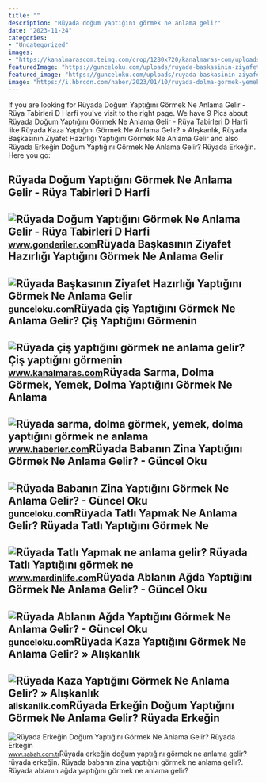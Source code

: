 ```yaml
---
title: ""
description: "Rüyada doğum yaptığını görmek ne anlama gelir"
date: "2023-11-24"
categories:
- "Uncategorized"
images:
- "https://kanalmarascom.teimg.com/crop/1280x720/kanalmaras-com/uploads/2022/01/ruyada-cis-yaptigini-gormek-ne-anlama-gelir-cis-yaptigini-gormenin-islami-ruya-tabiri.jpg"
featuredImage: "https://gunceloku.com/uploads/ruyada-baskasinin-ziyafet-hazirligi-yaptigini-gormek-ne-anlama-gelir-6297424360087.jpg"
featured_image: "https://gunceloku.com/uploads/ruyada-baskasinin-ziyafet-hazirligi-yaptigini-gormek-ne-anlama-gelir-6297424360087.jpg"
image: "https://i.hbrcdn.com/haber/2023/01/10/ruyada-dolma-gormek-yemek-dolma-yaptigini-15549768_3999_amp.jpg"
---
```


If you are looking for Rüyada Doğum Yaptığını Görmek Ne Anlama Gelir - Rüya Tabirleri D Harfi you've visit to the right page. We have 9 Pics about Rüyada Doğum Yaptığını Görmek Ne Anlama Gelir - Rüya Tabirleri D Harfi like Rüyada Kaza Yaptığını Görmek Ne Anlama Gelir? » Alışkanlık, Rüyada Başkasının Ziyafet Hazırlığı Yaptığını Görmek Ne Anlama Gelir and also Rüyada Erkeğin Doğum Yaptığını Görmek Ne Anlama Gelir? Rüyada Erkeğin. Here you go:

Rüyada Doğum Yaptığını Görmek Ne Anlama Gelir - Rüya Tabirleri D Harfi
----------------------------------------------------------------------

 ![Rüyada Doğum Yaptığını Görmek Ne Anlama Gelir - Rüya Tabirleri D Harfi](https://www.gonderiler.com/uploads/ruyada-dogum-yaptigini-gormek-ne-anlama-gelir.jpg) <small>www.gonderiler.com</small>Rüyada Başkasının Ziyafet Hazırlığı Yaptığını Görmek Ne Anlama Gelir
--------------------------------------------------------------------

 ![Rüyada Başkasının Ziyafet Hazırlığı Yaptığını Görmek Ne Anlama Gelir](https://gunceloku.com/uploads/ruyada-baskasinin-ziyafet-hazirligi-yaptigini-gormek-ne-anlama-gelir-6297424360087.jpg) <small>gunceloku.com</small>Rüyada çiş Yaptığını Görmek Ne Anlama Gelir? Çiş Yaptığını Görmenin
-------------------------------------------------------------------

 ![Rüyada çiş yaptığını görmek ne anlama gelir? Çiş yaptığını görmenin](https://kanalmarascom.teimg.com/crop/1280x720/kanalmaras-com/uploads/2022/01/ruyada-cis-yaptigini-gormek-ne-anlama-gelir-cis-yaptigini-gormenin-islami-ruya-tabiri.jpg) <small>www.kanalmaras.com</small>Rüyada Sarma, Dolma Görmek, Yemek, Dolma Yaptığını Görmek Ne Anlama
-------------------------------------------------------------------

 ![Rüyada sarma, dolma görmek, yemek, dolma yaptığını görmek ne anlama](https://i.hbrcdn.com/haber/2023/01/10/ruyada-dolma-gormek-yemek-dolma-yaptigini-15549768_3999_amp.jpg) <small>www.haberler.com</small>Rüyada Babanın Zina Yaptığını Görmek Ne Anlama Gelir? - Güncel Oku
------------------------------------------------------------------

 ![Rüyada Babanın Zina Yaptığını Görmek Ne Anlama Gelir? - Güncel Oku](https://gunceloku.com/uploads/ruyada-babanin-zina-yaptigini-gormek-ne-anlama-gelir-628a06f158843.jpg) <small>gunceloku.com</small>Rüyada Tatlı Yapmak Ne Anlama Gelir? Rüyada Tatlı Yaptığını Görmek Ne
---------------------------------------------------------------------

 ![Rüyada Tatlı Yapmak ne anlama gelir? Rüyada Tatlı Yaptığını görmek ne](https://www.mardinlife.com/uploads/2022/05/15/ruyada-tatli-yapmak-ne-anlama-gelir-ruyada-tatli-yaptigini-gormek-ne-demek-100196.png?234234.234234) <small>www.mardinlife.com</small>Rüyada Ablanın Ağda Yaptığını Görmek Ne Anlama Gelir? - Güncel Oku
------------------------------------------------------------------

 ![Rüyada Ablanın Ağda Yaptığını Görmek Ne Anlama Gelir? - Güncel Oku](https://gunceloku.com/uploads/ruyada-ablanin-agda-yaptigini-gormek-ne-anlama-gelir-628f3f52d67eb.jpg) <small>gunceloku.com</small>Rüyada Kaza Yaptığını Görmek Ne Anlama Gelir? » Alışkanlık
----------------------------------------------------------

 ![Rüyada Kaza Yaptığını Görmek Ne Anlama Gelir? » Alışkanlık](https://aliskanlik.com/wp-content/uploads/2022/04/Ruyada-Kaza-Yaptigini-Gormek-Ne-Anlama-Gelir.jpeg) <small>aliskanlik.com</small>Rüyada Erkeğin Doğum Yaptığını Görmek Ne Anlama Gelir? Rüyada Erkeğin
---------------------------------------------------------------------

 ![Rüyada Erkeğin Doğum Yaptığını Görmek Ne Anlama Gelir? Rüyada Erkeğin](https://iasbh.tmgrup.com.tr/dd6625/650/344/0/62/723/441?u=https://isbh.tmgrup.com.tr/sbh/2022/06/27/ruyada-erkegin-dogum-yaptigini-gormek-ne-anlama-gelir-ruyada-erkegin-dogum-yapmasinin-anlami-1656315167819.jpg) <small>www.sabah.com.tr</small>Rüyada erkeğin doğum yaptığını görmek ne anlama gelir? rüyada erkeğin. Rüyada babanın zina yaptığını görmek ne anlama gelir?. Rüyada ablanın ağda yaptığını görmek ne anlama gelir?
